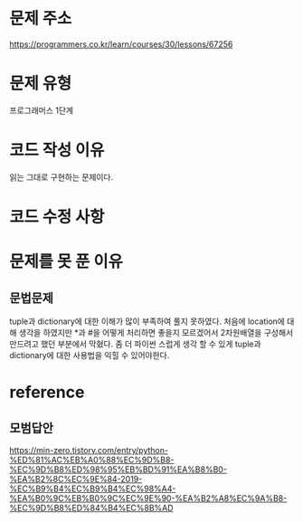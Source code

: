 # 문제 주소
https://programmers.co.kr/learn/courses/30/lessons/67256

# 문제 유형
프로그래머스 1단계

# 코드 작성 이유
읽는 그대로 구현하는 문제이다.


# 코드 수정 사항

# 문제를 못 푼 이유
## 문법문제
tuple과 dictionary에 대한 이해가 많이 부족하여 풀지 못하였다.
처음에 location에 대해 생각을 하였지만 *과 #을 어떻게 처리하면 좋을지 모르겠어서 2차원배열을 구성해서 만드려고 했던 부분에서 막혔다.
좀 더 파이썬 스럽게 생각 할 수 있게 tuple과 dictionary에 대한 사용법을 익힐 수 있어야한다.

# reference
## 모범답안
https://min-zero.tistory.com/entry/python-%ED%81%AC%EB%A0%88%EC%9D%B8-%EC%9D%B8%ED%98%95%EB%BD%91%EA%B8%B0-%EA%B2%8C%EC%9E%84-2019-%EC%B9%B4%EC%B9%B4%EC%98%A4-%EA%B0%9C%EB%B0%9C%EC%9E%90-%EA%B2%A8%EC%9A%B8-%EC%9D%B8%ED%84%B4%EC%8B%AD


